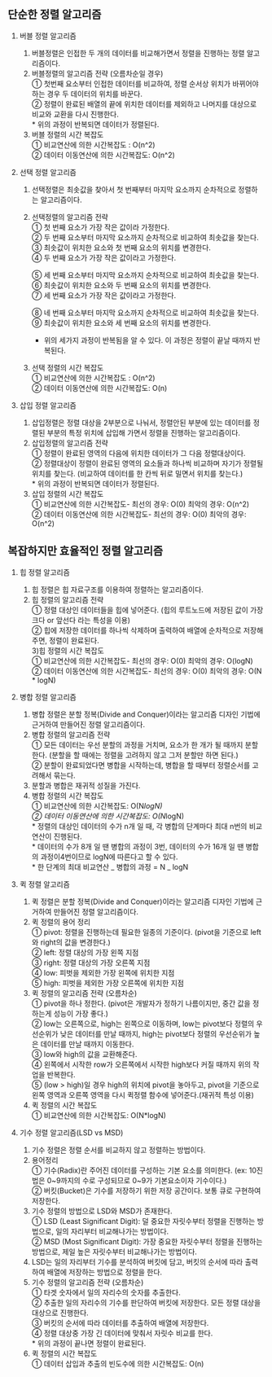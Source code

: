 ## 단순한 정렬 알고리즘

1. 버블 정렬 알고리즘

   1. 버블정렬은 인접한 두 개의 데이터를 비교해가면서 정렬을 진행하는 정렬 알고리즘이다.
   2. 버블정렬의 알고리즘 전략 (오름차순일 경우)  
      ① 첫번째 요소부터 인접한 데이터를 비교하여, 정렬 순서상 위치가 바뀌어야하는 경우 두 데이터의 위치를 바꾼다.  
      ② 정렬이 완료된 배열의 끝에 위치한 데이터를 제외하고 나머지를 대상으로 비교와 교환을 다시 진행한다.  
      \* 위의 과정이 반복되면 데이터가 정렬된다.
   3. 버블 정렬의 시간 복잡도  
      ① 비교연산에 의한 시간복잡도 : O(n^2)  
      ② 데이터 이동연산에 의한 시간복잡도: O(n^2)

2. 선택 정렬 알고리즘

   1. 선택정렬은 최솟값을 찾아서 첫 번째부터 마지막 요소까지 순차적으로 정렬하는 알고리즘이다.
   2. 선택정렬의 알고리즘 전략  
      ① 첫 번째 요소가 가장 작은 값이라 가정한다.  
      ② 두 번째 요소부터 마지막 요소까지 순차적으로 비교하여 최솟값을 찾는다.  
      ③ 최솟값이 위치한 요소와 첫 번째 요소의 위치를 변경한다.  
      ④ 두 번째 요소가 가장 작은 값이라고 가정한다.

      ⑤ 세 번째 요소부터 마지막 요소까지 순차적으로 비교하여 최솟값을 찾는다.  
      ⑥ 최솟값이 위치한 요소와 두 번째 요소의 위치를 변경한다.  
      ⑦ 세 번째 요소가 가장 작은 값이라고 가정한다.

      ⑧ 네 번째 요소부터 마지막 요소까지 순차적으로 비교하여 최솟값을 찾는다.  
      ⑨ 최솟값이 위치한 요소와 세 번째 요소의 위치를 변경한다.

      - 위의 세가지 과정이 반복됨을 알 수 있다. 이 과정은 정렬이 끝날 때까지 반복된다.

   3. 선택 정렬의 시간 복잡도  
      ① 비교연산에 의한 시간복잡도 : O(n^2)  
      ② 데이터 이동연산에 의한 시간복잡도: O(n)

3. 삽입 정렬 알고리즘
   1. 삽입정렬은 정렬 대상을 2부분으로 나눠서, 정렬안된 부분에 있는 데이터를 정렬된 부분의 특정 위치에 삽입해 가면서 정렬을 진행하는 알고리즘이다.
   2. 삽입정렬의 알고리즘 전략  
      ① 정렬이 완료된 영역의 다음에 위치한 데이터가 그 다음 정렬대상이다.  
      ② 정렬대상이 정렬이 완료된 영역의 요소들과 하나씩 비교하며 자기가 정렬될 위치를 찾는다. (비교하여 데이터를 한 칸씩 뒤로 밀면서 위치를 찾는다.)  
      \* 위의 과정이 반복되면 데이터가 정렬된다.
   3. 삽입 정렬의 시간 복잡도  
      ① 비교연산에 의한 시간복잡도- 최선의 경우: O(0) 최악의 경우: O(n^2)  
      ② 데이터 이동연산에 의한 시간복잡도- 최선의 경우: O(0) 최악의 경우: O(n^2)

## 복잡하지만 효율적인 정렬 알고리즘

1. 힙 정렬 알고리즘

   1. 힙 정렬은 힙 자료구조를 이용하여 정렬하는 알고리즘이다.
   2. 힙 정렬의 알고리즘 전략  
       ① 정렬 대상인 데이터들을 힙에 넣어준다. (힙의 루트노드에 저장된 값이 가장 크다 or 앞선다 라는 특성을 이용)  
       ② 힙에 저장한 데이터를 하나씩 삭제하며 출력하여 배열에 순차적으로 저장해주면, 정렬이 완료된다.  
      3)힙 정렬의 시간 복잡도  
       ① 비교연산에 의한 시간복잡도- 최선의 경우: O(0) 최악의 경우: O(logN)  
       ② 데이터 이동연산에 의한 시간복잡도- 최선의 경우: O(0) 최악의 경우: O(N \* logN)

2. 병합 정렬 알고리즘

   1. 병합 정렬은 분할 정복(Divide and Conquer)이라는 알고리즘 디자인 기법에 근거하여 만들어진 정렬 알고리즘이다.
   2. 병합 정렬의 알고리즘 전략  
      ① 모든 데이터는 우선 분할의 과정을 거치며, 요소가 한 개가 될 때까지 분할한다. (분할을 할 때에는 정렬을 고려하지 않고 그저 분할만 하면 된다.)  
      ② 분할이 완료되었다면 병합을 시작하는데, 병합을 할 때부터 정렬순서를 고려해서 묶는다.
   3. 분할과 병합은 재귀적 성질을 가진다.
   4. 병합 정렬의 시간 복잡도  
      ① 비교연산에 의한 시간복잡도: O(N*logN)  
      ② 데이터 이동연산에 의한 시간복잡도: O(N*logN)  
      \* 정렬의 대상인 데이터의 수가 n개 일 때, 각 병합의 단계마다 최대 n번의 비교연산이 진행된다.  
      \* 데이터의 수가 8개 일 땐 병합의 과정이 3번, 데이터의 수가 16개 일 땐 병합의 과정이4번이므로 logN에 따른다고 할 수 있다.  
      \* 한 단계의 최대 비교연산 _ 병합의 과정 = N _ logN

3. 퀵 정렬 알고리즘

   1. 퀵 정렬은 분할 정복(Divide and Conquer)이라는 알고리즘 디자인 기법에 근거하여 만들어진 정렬 알고리즘이다.
   2. 퀵 정렬의 용어 정리  
      ① pivot: 정렬을 진행하는데 필요한 일종의 기준이다. (pivot을 기준으로 left와 right의 값을 변경한다.)  
      ② left: 정렬 대상의 가장 왼쪽 지점  
      ③ right: 정렬 대상의 가장 오른쪽 지점  
      ④ low: 피벗을 제외한 가장 왼쪽에 위치한 지점  
      ⑤ high: 피벗을 제외한 가장 오른쪽에 위치한 지점
   3. 퀵 정렬의 알고리즘 전략 (오름차순)  
      ① pivot을 하나 정한다. (pivot은 개발자가 정하기 나름이지만, 중간 값을 정하는게 성능이 가장 좋다.)  
      ② low는 오른쪽으로, high는 왼쪽으로 이동하며, low는 pivot보다 정렬의 우선순위가 낮은 데이터를 만날 때까지, high는 pivot보다 정렬의 우선순위가 높은 데이터를 만날 때까지 이동한다.  
      ③ low와 high의 값을 교환해준다.  
      ④ 왼쪽에서 시작한 row가 오른쪽에서 시작한 high보다 커질 때까지 위의 작업을 반복한다.  
      ⑤ (low > high)일 경우 high의 위치에 pivot을 놓아두고, pivot을 기준으로 왼쪽 영역과 오른쪽 영역을 다시 퀵정렬 함수에 넣어준다.(재귀적 특성 이용)
   4. 퀵 정렬의 시간 복잡도  
      ① 비교연산에 의한 시간복잡도: O(N\*logN)

4. 기수 정렬 알고리즘(LSD vs MSD)
   1. 기수 정렬은 정렬 순서를 비교하지 않고 정렬하는 방법이다.
   2. 용어정리  
      ① 기수(Radix)란 주어진 데이터를 구성하는 기본 요소를 의미한다. (ex: 10진법은 0~9까지의 수로 구성되므로 0~9가 기본요소이자 기수이다.)  
      ② 버킷(Bucket)은 기수를 저장하기 위한 저장 공간이다. 보통 큐로 구현하여 저장한다.
   3. 기수 정렬의 방법으로 LSD와 MSD가 존재한다.  
      ① LSD (Least Significant Digit): 덜 중요한 자릿수부터 정렬을 진행하는 방법으로, 일의 자리부터 비교해나가는 방법이다.  
      ② MSD (Most Significant Digit): 가장 중요한 자릿수부터 정렬을 진행하는 방법으로, 제일 높은 자릿수부터 비교해나가는 방법이다.
   4. LSD는 일의 자리부터 기수를 분석하여 버킷에 담고, 버킷의 순서에 따라 출력하여 배열에 저장하는 방법으로 정렬을 한다.
   5. 기수 정렬의 알고리즘 전략 (오름차순)  
      ① 타겟 숫자에서 일의 자리수의 숫자를 추출한다.  
      ② 추출한 일의 자리수의 기수를 판단하여 버킷에 저장한다. 모든 정렬 대상을 대상으로 진행한다.  
      ③ 버킷의 순서에 따라 데이터를 추출하여 배열에 저장한다.  
      ④ 정렬 대상중 가장 긴 데이터에 맞춰서 자릿수 비교를 한다.  
      \* 위의 과정이 끝나면 정렬이 완료된다.
   6. 퀵 정렬의 시간 복잡도  
      ① 데이터 삽입과 추출의 빈도수에 의한 시간복잡도: O(n)
